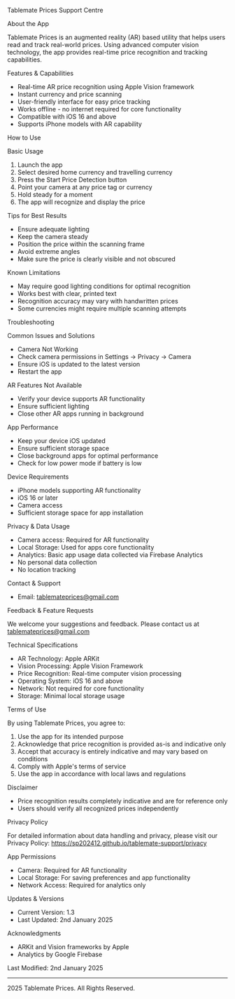 Tablemate Prices Support Centre

About the App

Tablemate Prices is an augmented reality (AR) based utility that helps users read and track real-world prices. Using advanced computer vision technology, the app provides real-time price recognition and tracking capabilities.

Features & Capabilities

- Real-time AR price recognition using Apple Vision framework
- Instant currency and price scanning
- User-friendly interface for easy price tracking
- Works offline - no internet required for core functionality
- Compatible with iOS 16 and above
- Supports iPhone models with AR capability

How to Use

Basic Usage

1. Launch the app
2. Select desired home currency and travelling currency
3. Press the Start Price Detection button
4. Point your camera at any price tag or currency
5. Hold steady for a moment
6. The app will recognize and display the price

Tips for Best Results

- Ensure adequate lighting
- Keep the camera steady
- Position the price within the scanning frame
- Avoid extreme angles
- Make sure the price is clearly visible and not obscured

Known Limitations

- May require good lighting conditions for optimal recognition
- Works best with clear, printed text
- Recognition accuracy may vary with handwritten prices
- Some currencies might require multiple scanning attempts

Troubleshooting

Common Issues and Solutions

- Camera Not Working
- Check camera permissions in Settings → Privacy → Camera
- Ensure iOS is updated to the latest version
- Restart the app

AR Features Not Available

- Verify your device supports AR functionality
- Ensure sufficient lighting
- Close other AR apps running in background

App Performance

- Keep your device iOS updated
- Ensure sufficient storage space
- Close background apps for optimal performance
- Check for low power mode if battery is low

Device Requirements

- iPhone models supporting AR functionality
- iOS 16 or later
- Camera access
- Sufficient storage space for app installation

Privacy & Data Usage

- Camera access: Required for AR functionality
- Local Storage: Used for apps core functionality 
- Analytics: Basic app usage data collected via Firebase Analytics
- No personal data collection 
- No location tracking 

Contact & Support

- Email: tablemateprices@gmail.com

Feedback & Feature Requests

We welcome your suggestions and feedback. Please contact us at tablemateprices@gmail.com

Technical Specifications

- AR Technology: Apple ARKit
- Vision Processing: Apple Vision Framework
- Price Recognition: Real-time computer vision processing
- Operating System: iOS 16 and above
- Network: Not required for core functionality
- Storage: Minimal local storage usage

Terms of Use

By using Tablemate Prices, you agree to:
1. Use the app for its intended purpose
2. Acknowledge that price recognition is provided as-is and indicative only
3. Accept that accuracy is entirely indicative and may vary based on conditions
4. Comply with Apple's terms of service
5. Use the app in accordance with local laws and regulations

Disclaimer

- Price recognition results completely indicative and are for reference only
- Users should verify all recognized prices independently

Privacy Policy

For detailed information about data handling and privacy, please visit our Privacy Policy: https://sp202412.github.io/tablemate-support/privacy

App Permissions

- Camera: Required for AR functionality
- Local Storage: For saving preferences and app functionality 
- Network Access: Required for analytics only

Updates & Versions

- Current Version: 1.3
- Last Updated: 2nd January 2025

Acknowledgments

- ARKit and Vision frameworks by Apple
- Analytics by Google Firebase

Last Modified: 2nd January 2025

---
2025 Tablemate Prices. All Rights Reserved.
